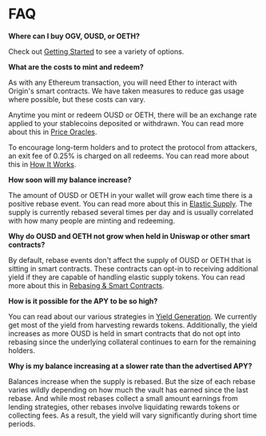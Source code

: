# FAQ

**Where can I buy OGV, OUSD, or OETH?**

Check out [Getting Started](https://docs.ousd.com/getting-started) to see a variety of options.

**What are the costs to mint and redeem?**

As with any Ethereum transaction, you will need Ether to interact with Origin's smart contracts. We have taken measures to reduce gas usage where possible, but these costs can vary.

Anytime you mint or redeem OUSD or OETH, there will be an exchange rate applied to your stablecoins deposited or withdrawn. You can read more about this in [Price Oracles](https://docs.ousd.com/core-concepts/price-oracles).

To encourage long-term holders and to protect the protocol from attackers, an exit fee of 0.25% is charged on all redeems. You can read more about this in [How It Works](https://docs.ousd.com/how-it-works).

**How soon will my balance increase?**

The amount of OUSD or OETH in your wallet will grow each time there is a positive rebase event. You can read more about this in [Elastic Supply](https://docs.ousd.com/core-concepts/elastic-supply). The supply is currently rebased several times per day and is usually correlated with how many people are minting and redeeming.

**Why do OUSD and OETH not grow when held in Uniswap or other smart contracts?**

By default, rebase events don't affect the supply of OUSD or OETH that is sitting in smart contracts. These contracts can opt-in to receiving additional yield if they are capable of handling elastic supply tokens. You can read more about this in [Rebasing & Smart Contracts](https://docs.ousd.com/core-concepts/elastic-supply/rebasing-and-smart-contracts).

**How is it possible for the APY to be so high?**

You can read about our various strategies in [Yield Generation](https://docs.ousd.com/core-concepts/yield-generation). We currently get most of the yield from harvesting rewards tokens. Additionally, the yield increases as more OUSD is held in smart contracts that do not opt into rebasing since the underlying collateral continues to earn for the remaining holders.

**Why is my balance increasing at a slower rate than the advertised APY?**

Balances increase when the supply is rebased. But the size of each rebase varies wildly depending on how much the vault has earned since the last rebase. And while most rebases collect a small amount earnings from lending strategies, other rebases involve liquidating rewards tokens or collecting fees. As a result, the yield will vary significantly during short time periods.
